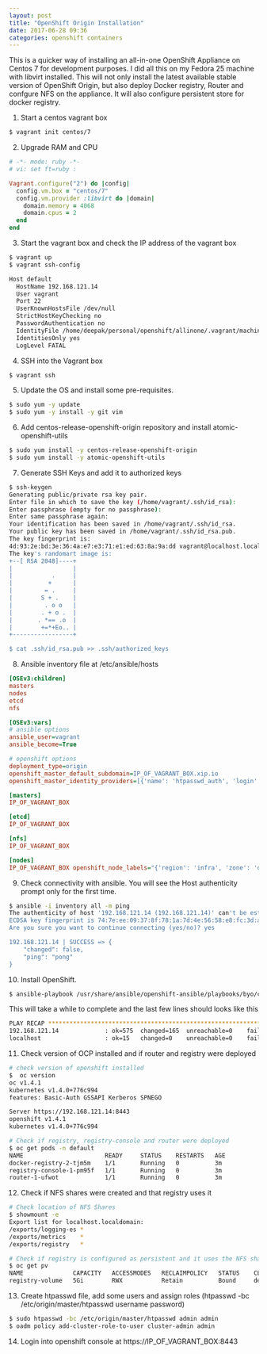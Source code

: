 ```yaml
---
layout: post
title: "OpenShift Origin Installation"
date: 2017-06-28 09:36
categories: openshift containers
---
```


This is a quicker way of installing an all-in-one OpenShift Appliance on Centos 7 for development purposes. I did all this on my Fedora 25 machine with libvirt installed.
This will not only install the latest available stable version of OpenShift Origin, but also deploy Docker registry, Router and confgure NFS on the appliance. It will also configure persistent store for docker registry.

1. Start a centos vagrant box
```bash
$ vagrant init centos/7
```

2. Upgrade RAM and CPU
```ruby
# -*- mode: ruby -*-
# vi: set ft=ruby :

Vagrant.configure("2") do |config|
  config.vm.box = "centos/7"
  config.vm.provider :libvirt do |domain|
    domain.memory = 4068
    domain.cpus = 2
  end
end

```

3. Start the vagrant box and check the IP address of the vagrant box
```bash
$ vagrant up
$ vagrant ssh-config

Host default
  HostName 192.168.121.14
  User vagrant
  Port 22
  UserKnownHostsFile /dev/null
  StrictHostKeyChecking no
  PasswordAuthentication no
  IdentityFile /home/deepak/personal/openshift/allinone/.vagrant/machines/default/libvirt/private_key
  IdentitiesOnly yes
  LogLevel FATAL

```

4. SSH into the Vagrant box
```bash
$ vagrant ssh
```

5. Update the OS and install some pre-requisites.
```bash
$ sudo yum -y update
$ sudo yum -y install -y git vim
```

6. Add centos-release-openshift-origin repository and install atomic-openshift-utils
```bash
$ sudo yum install -y centos-release-openshift-origin
$ sudo yum install -y atomic-openshift-utils
```

7. Generate SSH Keys and add it to authorized keys
```bash
$ ssh-keygen
Generating public/private rsa key pair.
Enter file in which to save the key (/home/vagrant/.ssh/id_rsa):
Enter passphrase (empty for no passphrase):
Enter same passphrase again:
Your identification has been saved in /home/vagrant/.ssh/id_rsa.
Your public key has been saved in /home/vagrant/.ssh/id_rsa.pub.
The key fingerprint is:
4d:93:2e:bd:3e:36:4a:e7:e3:71:e1:ed:63:8a:9a:dd vagrant@localhost.localdomain
The key's randomart image is:
+--[ RSA 2048]----+
|                 |
|           .     |
|          +      |
|         = .     |
|        S + .    |
|         . o o   |
|        . + o .  |
|       . *== .o  |
|        +=*+Eo.. |
+-----------------+

$ cat .ssh/id_rsa.pub >> .ssh/authorized_keys
```

8. Ansible inventory file at /etc/ansible/hosts
```ini
[OSEv3:children]
masters
nodes
etcd
nfs

[OSEv3:vars]
# ansible options
ansible_user=vagrant
ansible_become=True

# openshift options
deployment_type=origin
openshift_master_default_subdomain=IP_OF_VAGRANT_BOX.xip.io
openshift_master_identity_providers=[{'name': 'htpasswd_auth', 'login': 'true', 'challenge': 'true', 'kind': 'HTPasswdPasswordIdentityProvider', 'filename': '/etc/origin/master/htpasswd'}]

[masters]
IP_OF_VAGRANT_BOX

[etcd]
IP_OF_VAGRANT_BOX

[nfs]
IP_OF_VAGRANT_BOX

[nodes]
IP_OF_VAGRANT_BOX openshift_node_labels="{'region': 'infra', 'zone': 'default'}" openshift_schedulable=True

```

9. Check connectivity with ansible. You will see the Host authenticity prompt only for the first time.
```bash
$ ansible -i inventory all -m ping
The authenticity of host '192.168.121.14 (192.168.121.14)' can't be established.
ECDSA key fingerprint is 74:7e:ee:09:37:8f:78:1a:7d:4e:56:58:e8:fc:3d:aa.
Are you sure you want to continue connecting (yes/no)? yes

192.168.121.14 | SUCCESS => {
    "changed": false,
    "ping": "pong"
}


```

10. Install OpenShift.
```bash
$ ansible-playbook /usr/share/ansible/openshift-ansible/playbooks/byo/config.yml
```

This will take a while to complete and the last few lines should looks like this
```bash
PLAY RECAP *********************************************************************
192.168.121.14             : ok=575  changed=165  unreachable=0    failed=0   
localhost                  : ok=15   changed=0    unreachable=0    failed=0   
```

11. Check version of OCP installed and if router and registry were deployed
```bash
# check version of openshift installed
$  oc version
oc v1.4.1
kubernetes v1.4.0+776c994
features: Basic-Auth GSSAPI Kerberos SPNEGO

Server https://192.168.121.14:8443
openshift v1.4.1
kubernetes v1.4.0+776c994

# Check if registry, registry-console and router were deployed
$ oc get pods -n default
NAME                       READY     STATUS    RESTARTS   AGE
docker-registry-2-tjm5m    1/1       Running   0          3m
registry-console-1-pm95f   1/1       Running   0          3m
router-1-ufwot             1/1       Running   0          3m
```

12. Check if NFS shares were created and that registry uses it
```bash
# Check location of NFS Shares
$ showmount -e
Export list for localhost.localdomain:
/exports/logging-es *
/exports/metrics    *
/exports/registry   *

# Check if registry is configured as persistent and it uses the NFS share
$ oc get pv
NAME              CAPACITY   ACCESSMODES   RECLAIMPOLICY   STATUS    CLAIM                    REASON    AGE
registry-volume   5Gi        RWX           Retain          Bound     default/registry-claim             6m
```

13. Create htpasswd file, add some users and assign roles (htpasswd -bc /etc/origin/master/htpasswd username password)
```bash
$ sudo htpasswd -bc /etc/origin/master/htpasswd admin admin
$ oadm policy add-cluster-role-to-user cluster-admin admin
```

14. Login into openshift console at https://IP_OF_VAGRANT_BOX:8443
